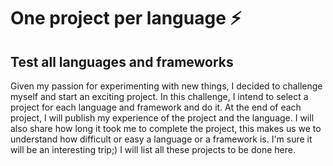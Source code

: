 # One project per language ⚡
## Test all languages and frameworks
Given my passion for experimenting with new things, I decided to challenge myself and start an exciting project.
In this challenge, I intend to select a project for each language and framework and do it.
At the end of each project, I will publish my experience of the project and the language. I will also share how long it took me to complete the project, this makes us we to understand how difficult or easy a language or a framework is. 
I'm sure it will be an interesting trip;)
I will list all these projects to be done here.
